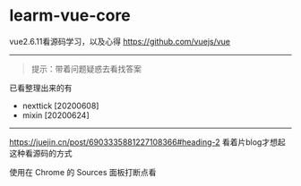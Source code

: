 # learm-vue-core
vue2.6.11看源码学习，以及心得
https://github.com/vuejs/vue

************
> 提示：带着问题疑惑去看找答案

已看整理出来的有    
* nexttick  [20200608]    
* mixin [20200624]   

***********
https://juejin.cn/post/6903335881227108366#heading-2
看着片blog才想起这种看源码的方式

使用在 Chrome 的 Sources 面板打断点看
